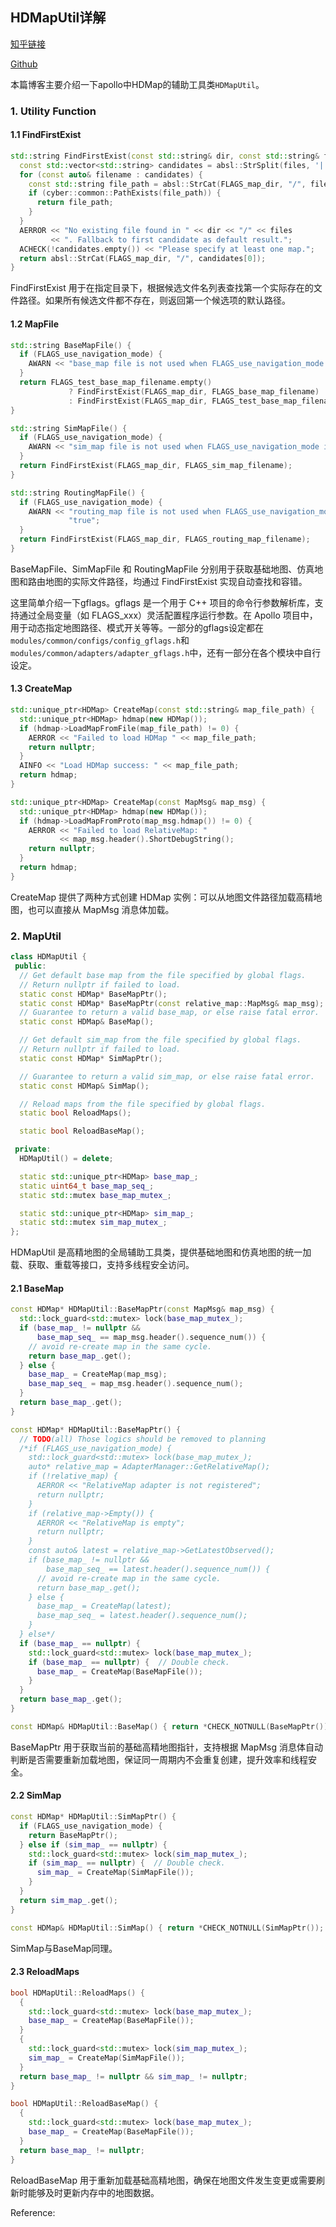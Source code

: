 <!--
 * @Author: LOTEAT
 * @Date: 2025-08-03 10:57:47
-->

## HDMapUtil详解

[知乎链接]()

[Github]()

本篇博客主要介绍一下apollo中HDMap的辅助工具类`HDMapUtil`。

### 1. Utility Function

#### 1.1 FindFirstExist

```cpp
std::string FindFirstExist(const std::string& dir, const std::string& files) {
  const std::vector<std::string> candidates = absl::StrSplit(files, '|');
  for (const auto& filename : candidates) {
    const std::string file_path = absl::StrCat(FLAGS_map_dir, "/", filename);
    if (cyber::common::PathExists(file_path)) {
      return file_path;
    }
  }
  AERROR << "No existing file found in " << dir << "/" << files
         << ". Fallback to first candidate as default result.";
  ACHECK(!candidates.empty()) << "Please specify at least one map.";
  return absl::StrCat(FLAGS_map_dir, "/", candidates[0]);
}
```

FindFirstExist 用于在指定目录下，根据候选文件名列表查找第一个实际存在的文件路径。如果所有候选文件都不存在，则返回第一个候选项的默认路径。

#### 1.2 MapFile

```cpp
std::string BaseMapFile() {
  if (FLAGS_use_navigation_mode) {
    AWARN << "base_map file is not used when FLAGS_use_navigation_mode is true";
  }
  return FLAGS_test_base_map_filename.empty()
             ? FindFirstExist(FLAGS_map_dir, FLAGS_base_map_filename)
             : FindFirstExist(FLAGS_map_dir, FLAGS_test_base_map_filename);
}

std::string SimMapFile() {
  if (FLAGS_use_navigation_mode) {
    AWARN << "sim_map file is not used when FLAGS_use_navigation_mode is true";
  }
  return FindFirstExist(FLAGS_map_dir, FLAGS_sim_map_filename);
}

std::string RoutingMapFile() {
  if (FLAGS_use_navigation_mode) {
    AWARN << "routing_map file is not used when FLAGS_use_navigation_mode is "
             "true";
  }
  return FindFirstExist(FLAGS_map_dir, FLAGS_routing_map_filename);
}
```

BaseMapFile、SimMapFile 和 RoutingMapFile 分别用于获取基础地图、仿真地图和路由地图的实际文件路径，均通过 FindFirstExist 实现自动查找和容错。

这里简单介绍一下gflags。gflags 是一个用于 C++ 项目的命令行参数解析库，支持通过全局变量（如 FLAGS_xxx）灵活配置程序运行参数。在 Apollo 项目中，用于动态指定地图路径、模式开关等等。一部分的gflags设定都在`modules/common/configs/config_gflags.h`和`modules/common/adapters/adapter_gflags.h`中，还有一部分在各个模块中自行设定。

#### 1.3 CreateMap

```cpp
std::unique_ptr<HDMap> CreateMap(const std::string& map_file_path) {
  std::unique_ptr<HDMap> hdmap(new HDMap());
  if (hdmap->LoadMapFromFile(map_file_path) != 0) {
    AERROR << "Failed to load HDMap " << map_file_path;
    return nullptr;
  }
  AINFO << "Load HDMap success: " << map_file_path;
  return hdmap;
}

std::unique_ptr<HDMap> CreateMap(const MapMsg& map_msg) {
  std::unique_ptr<HDMap> hdmap(new HDMap());
  if (hdmap->LoadMapFromProto(map_msg.hdmap()) != 0) {
    AERROR << "Failed to load RelativeMap: "
           << map_msg.header().ShortDebugString();
    return nullptr;
  }
  return hdmap;
}
```

CreateMap 提供了两种方式创建 HDMap 实例：可以从地图文件路径加载高精地图，也可以直接从 MapMsg 消息体加载。

### 2. MapUtil

```cpp
class HDMapUtil {
 public:
  // Get default base map from the file specified by global flags.
  // Return nullptr if failed to load.
  static const HDMap* BaseMapPtr();
  static const HDMap* BaseMapPtr(const relative_map::MapMsg& map_msg);
  // Guarantee to return a valid base_map, or else raise fatal error.
  static const HDMap& BaseMap();

  // Get default sim_map from the file specified by global flags.
  // Return nullptr if failed to load.
  static const HDMap* SimMapPtr();

  // Guarantee to return a valid sim_map, or else raise fatal error.
  static const HDMap& SimMap();

  // Reload maps from the file specified by global flags.
  static bool ReloadMaps();

  static bool ReloadBaseMap();

 private:
  HDMapUtil() = delete;

  static std::unique_ptr<HDMap> base_map_;
  static uint64_t base_map_seq_;
  static std::mutex base_map_mutex_;

  static std::unique_ptr<HDMap> sim_map_;
  static std::mutex sim_map_mutex_;
};
```

HDMapUtil 是高精地图的全局辅助工具类，提供基础地图和仿真地图的统一加载、获取、重载等接口，支持多线程安全访问。

#### 2.1 BaseMap

```cpp
const HDMap* HDMapUtil::BaseMapPtr(const MapMsg& map_msg) {
  std::lock_guard<std::mutex> lock(base_map_mutex_);
  if (base_map_ != nullptr &&
      base_map_seq_ == map_msg.header().sequence_num()) {
    // avoid re-create map in the same cycle.
    return base_map_.get();
  } else {
    base_map_ = CreateMap(map_msg);
    base_map_seq_ = map_msg.header().sequence_num();
  }
  return base_map_.get();
}

const HDMap* HDMapUtil::BaseMapPtr() {
  // TODO(all) Those logics should be removed to planning
  /*if (FLAGS_use_navigation_mode) {
    std::lock_guard<std::mutex> lock(base_map_mutex_);
    auto* relative_map = AdapterManager::GetRelativeMap();
    if (!relative_map) {
      AERROR << "RelativeMap adapter is not registered";
      return nullptr;
    }
    if (relative_map->Empty()) {
      AERROR << "RelativeMap is empty";
      return nullptr;
    }
    const auto& latest = relative_map->GetLatestObserved();
    if (base_map_ != nullptr &&
        base_map_seq_ == latest.header().sequence_num()) {
      // avoid re-create map in the same cycle.
      return base_map_.get();
    } else {
      base_map_ = CreateMap(latest);
      base_map_seq_ = latest.header().sequence_num();
    }
  } else*/
  if (base_map_ == nullptr) {
    std::lock_guard<std::mutex> lock(base_map_mutex_);
    if (base_map_ == nullptr) {  // Double check.
      base_map_ = CreateMap(BaseMapFile());
    }
  }
  return base_map_.get();
}

const HDMap& HDMapUtil::BaseMap() { return *CHECK_NOTNULL(BaseMapPtr()); }
```

BaseMapPtr 用于获取当前的基础高精地图指针，支持根据 MapMsg 消息体自动判断是否需要重新加载地图，保证同一周期内不会重复创建，提升效率和线程安全。

#### 2.2 SimMap

```cpp
const HDMap* HDMapUtil::SimMapPtr() {
  if (FLAGS_use_navigation_mode) {
    return BaseMapPtr();
  } else if (sim_map_ == nullptr) {
    std::lock_guard<std::mutex> lock(sim_map_mutex_);
    if (sim_map_ == nullptr) {  // Double check.
      sim_map_ = CreateMap(SimMapFile());
    }
  }
  return sim_map_.get();
}

const HDMap& HDMapUtil::SimMap() { return *CHECK_NOTNULL(SimMapPtr()); }

```

SimMap与BaseMap同理。

#### 2.3 ReloadMaps

```cpp
bool HDMapUtil::ReloadMaps() {
  {
    std::lock_guard<std::mutex> lock(base_map_mutex_);
    base_map_ = CreateMap(BaseMapFile());
  }
  {
    std::lock_guard<std::mutex> lock(sim_map_mutex_);
    sim_map_ = CreateMap(SimMapFile());
  }
  return base_map_ != nullptr && sim_map_ != nullptr;
}

bool HDMapUtil::ReloadBaseMap() {
  {
    std::lock_guard<std::mutex> lock(base_map_mutex_);
    base_map_ = CreateMap(BaseMapFile());
  }
  return base_map_ != nullptr;
}
```

ReloadBaseMap 用于重新加载基础高精地图，确保在地图文件发生变更或需要刷新时能够及时更新内存中的地图数据。



Reference:

